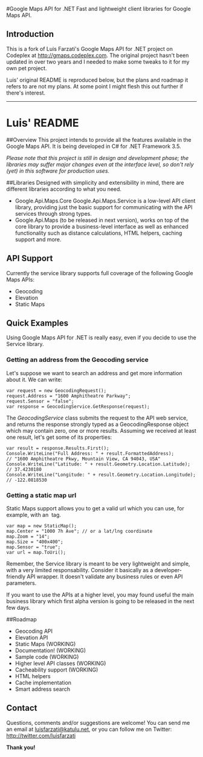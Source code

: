 #Google Maps API for .NET
Fast and lightweight client libraries for Google Maps API.

## Introduction
This is a fork of Luis Farzati's Google Maps API for .NET project on Codeplex at http://gmaps.codeplex.com. The original project hasn't been updated in over two years and I needed to make some tweaks to it for my own pet project.

Luis' original README is reproduced below, but the plans and roadmap it refers to are not my plans. At some point I might flesh this out further if there's interest.

---
# Luis' README
##Overview
This project intends to provide all the features available in the Google Maps API. It is being developed in C# for .NET Framework 3.5.

_Please note that this project is still in design and development phase; the libraries may suffer major changes even at the interface level, so don't rely (yet) in this software for production uses._

##Libraries
Designed with simplicity and extensibility in mind, there are different libraries according to what you need.

- Google.Api.Maps.Core Google.Api.Maps.Service is a low-level API client library, providing just the basic support for communicating with the API services through strong types.
- Google.Api.Maps (to be released in next version), works on top of the core library to provide a business-level interface as well as enhanced functionality such as distance calculations, HTML helpers, caching support and more.

## API Support
Currently the service library supports full coverage of the following Google Maps APIs:

- Geocoding
- Elevation
- Static Maps

## Quick Examples
Using Google Maps API for .NET is really easy, even if you decide to use the Service library.

### Getting an address from the Geocoding service
Let's suppose we want to search an address and get more information about it. We can write:

	var request = new GeocodingRequest();
	request.Address = "1600 Amphitheatre Parkway";
	request.Sensor = "false";
	var response = GeocodingService.GetResponse(request);

The _GeocodingService_ class submits the request to the API web service, and returns the response strongly typed as a GeocodingResponse object which may contain zero, one or more results. Assuming we received at least one result, let's get some of its properties:

	var result = response.Results.First();	
	Console.WriteLine("Full Address: " + result.FormattedAddress);         // "1600 Amphitheatre Pkwy, Mountain View, CA 94043, USA"
	Console.WriteLine("Latitude: " + result.Geometry.Location.Latitude);   // 37.4230180
	Console.WriteLine("Longitude: " + result.Geometry.Location.Longitude); // -122.0818530

### Getting a static map url
Static Maps support allows you to get a valid url which you can use, for example, with an <img src=""> tag.

	var map = new StaticMap();
	map.Center = "1000 7h Ave"; // or a lat/lng coordinate
	map.Zoom = "14";
	map.Size = "400x400";
	map.Sensor = "true";
	var url = map.ToUri();

Remember, the Service library is meant to be very lightweight and simple, with a very limited responsability. Consider it basically as a developer-friendly API wrapper. It doesn't validate any business rules or even API parameters.

If you want to use the APIs at a higher level, you may found useful the main business library which first alpha version is going to be released in the next few days.

##Roadmap
- Geocoding API
- Elevation API
- Static Maps (WORKING)
- Documentation! (WORKING)
- Sample code (WORKING)
- Higher level API classes (WORKING)
- Cacheability support (WORKING)
- HTML helpers
- Cache implementation
- Smart address search

## Contact
Questions, comments and/or suggestions are welcome! You can send me an email at luisfarzati@katulu.net, or you can follow me on Twitter: http://twitter.com/luisfarzati

**Thank you!**